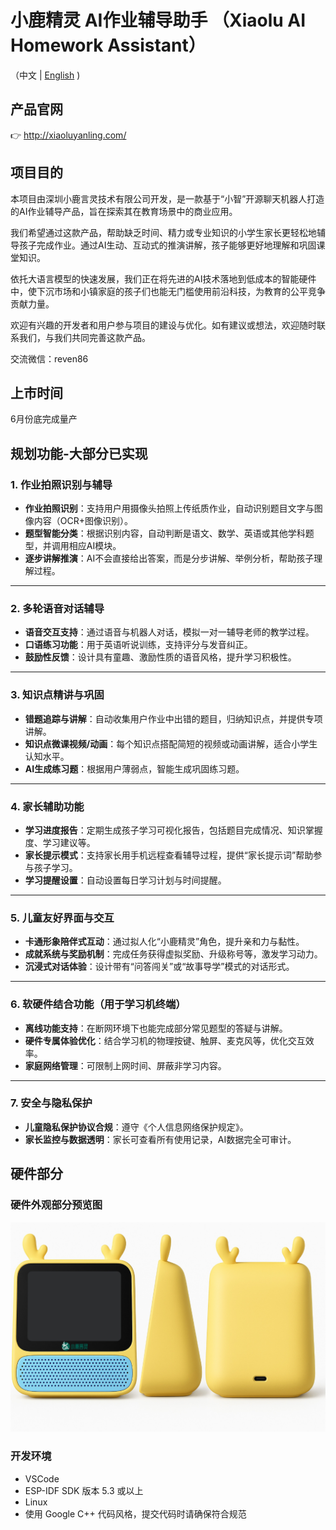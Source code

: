 # 小鹿精灵 AI作业辅导助手 （Xiaolu AI Homework Assistant）

（中文 | [English](README_en.md) )

## 产品官网

👉 http://xiaoluyanling.com/

## 项目目的

本项目由深圳小鹿言灵技术有限公司开发，是一款基于“小智”开源聊天机器人打造的AI作业辅导产品，旨在探索其在教育场景中的商业应用。

我们希望通过这款产品，帮助缺乏时间、精力或专业知识的小学生家长更轻松地辅导孩子完成作业。通过AI生动、互动式的推演讲解，孩子能够更好地理解和巩固课堂知识。

依托大语言模型的快速发展，我们正在将先进的AI技术落地到低成本的智能硬件中，使下沉市场和小镇家庭的孩子们也能无门槛使用前沿科技，为教育的公平竞争贡献力量。

欢迎有兴趣的开发者和用户参与项目的建设与优化。如有建议或想法，欢迎随时联系我们，与我们共同完善这款产品。

交流微信：reven86

## 上市时间
6月份底完成量产

## 规划功能-大部分已实现


### 1. 作业拍照识别与辅导

* **作业拍照识别**：支持用户用摄像头拍照上传纸质作业，自动识别题目文字与图像内容（OCR+图像识别）。
* **题型智能分类**：根据识别内容，自动判断是语文、数学、英语或其他学科题型，并调用相应AI模块。
* **逐步讲解推演**：AI不会直接给出答案，而是分步讲解、举例分析，帮助孩子理解过程。

---

### 2. 多轮语音对话辅导

* **语音交互支持**：通过语音与机器人对话，模拟一对一辅导老师的教学过程。
* **口语练习功能**：用于英语听说训练，支持评分与发音纠正。
* **鼓励性反馈**：设计具有童趣、激励性质的语音风格，提升学习积极性。

---

### 3. 知识点精讲与巩固

* **错题追踪与讲解**：自动收集用户作业中出错的题目，归纳知识点，并提供专项讲解。
* **知识点微课视频/动画**：每个知识点搭配简短的视频或动画讲解，适合小学生认知水平。
* **AI生成练习题**：根据用户薄弱点，智能生成巩固练习题。

---

### 4. 家长辅助功能

* **学习进度报告**：定期生成孩子学习可视化报告，包括题目完成情况、知识掌握度、学习建议等。
* **家长提示模式**：支持家长用手机远程查看辅导过程，提供“家长提示词”帮助参与孩子学习。
* **学习提醒设置**：自动设置每日学习计划与时间提醒。

---

### 5. 儿童友好界面与交互

* **卡通形象陪伴式互动**：通过拟人化“小鹿精灵”角色，提升亲和力与黏性。
* **成就系统与奖励机制**：完成任务获得虚拟奖励、升级称号等，激发学习动力。
* **沉浸式对话体验**：设计带有“问答闯关”或“故事导学”模式的对话形式。

---

### 6. 软硬件结合功能（用于学习机终端）

* **离线功能支持**：在断网环境下也能完成部分常见题型的答疑与讲解。
* **硬件专属体验优化**：结合学习机的物理按键、触屏、麦克风等，优化交互效率。
* **家庭网络管理**：可限制上网时间、屏蔽非学习内容。

---

### 7. 安全与隐私保护

* **儿童隐私保护协议合规**：遵守《个人信息网络保护规定》。
* **家长监控与数据透明**：家长可查看所有使用记录，AI数据完全可审计。


## 硬件部分

### 硬件外观部分预览图

![效果图](docs/IDxiaolu2.jpg)



### 开发环境

- VSCode
- ESP-IDF SDK 版本 5.3 或以上
- Linux
- 使用 Google C++ 代码风格，提交代码时请确保符合规范



